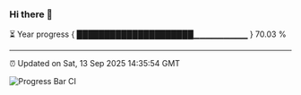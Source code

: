 ### Hi there 👋

⏳ Year progress { █████████████████████▁▁▁▁▁▁▁▁▁ } 70.03 %

---

⏰ Updated on Sat, 13 Sep 2025 14:35:54 GMT

![Progress Bar CI](https://github.com/IshwaranRudhara/GIT-ACTION/workflows/Progress%20Bar%20CI/badge.svg)
